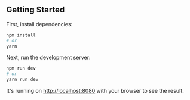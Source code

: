 ## Getting Started

First, install dependencies:

```bash
npm install
# or
yarn 
```

Next, run the development server:

```bash
npm run dev
# or
yarn run dev
```

It's running on [http://localhost:8080](http://localhost:8080) with your browser to see the result.